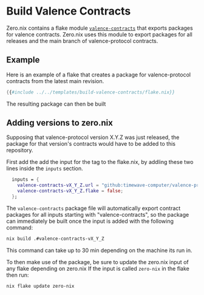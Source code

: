 # Build Valence Contracts

Zero.nix contains a flake module [`valence-contracts`](../reference/flake-modules/valence-contracts.md)
that exports packages for valence contracts.
Zero.nix uses this module to export packages for all releases and the main branch of valence-protocol contracts.

## Example

Here is an example of a flake that creates a package for valence-protocol contracts from the latest main revision.

```nix
{{#include ../../templates/build-valence-contracts/flake.nix}}
``` 

The resulting package can then be built

## Adding versions to zero.nix

Supposing that valence-protocol version X.Y.Z was just released,
the package for that version's contracts would have to be added
to this repository.

First add the add the input for the tag to the flake.nix, by
addling these two lines inside the `inputs` section.
```nix
  inputs = {
    valence-contracts-vX_Y_Z.url = "github:timewave-computer/valence-protocol/vX.Y.Z";  
    valence-contracts-vX_Y_Z.flake = false;
  };
```

The `valence-contracts` package file will automatically export
contract packages for all inputs starting with
"valence-contracts", so the package can immediately be built
once the input is added with the following command:
```bash
nix build .#valence-contracts-vX_Y_Z
```
This command can take up to 30 min depending on the machine its run in.

To then make use of the package, be sure to update the zero.nix
input of any flake depending on zero.nix
If the input is called `zero-nix` in the flake then run:
```bash
nix flake update zero-nix
```

